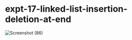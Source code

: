 # expt-17-linked-list-insertion-deletion-at-end
![Screenshot (86)](https://github.com/DikshaMeena03/expt-17-linked-list-insertion-deletion-at-end/assets/148327414/26686ace-1cb8-42c6-9038-e32dbce4caf9)

